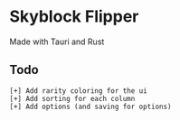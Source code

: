 # Skyblock Flipper

Made with Tauri and Rust

## Todo

```
[+] Add rarity coloring for the ui
[+] Add sorting for each column
[+] Add options (and saving for options)
```

